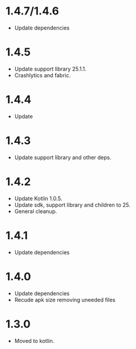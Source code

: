 # 1.4.7/1.4.6
- Update dependencies

# 1.4.5
- Update support library 25.1.1.
- Crashlytics and fabric.

# 1.4.4
- Update

# 1.4.3
- Update support library and other deps.

# 1.4.2
- Update Kotlin 1.0.5.
- Update sdk, support library and children to 25.
- General cleanup.

# 1.4.1
- Update dependencies

# 1.4.0
- Update dependencies
- Recude apk size removing uneeded files 

# 1.3.0 
+ Moved to kotlin.